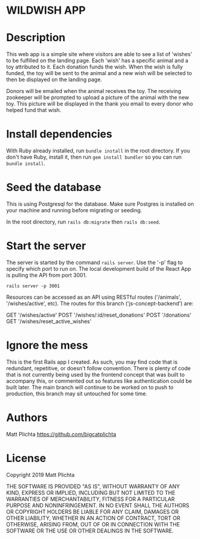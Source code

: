 # WILDWISH APP  

# Description

This web app is a simple site where visitors are able to see a list of 'wishes' to be fulfilled on the landing page. Each 'wish' has a specific animal and a toy attributed to it. Each donation funds the wish. When the wish is fully funded, the toy will be sent to the animal and a new wish will be selected to then be displayed on the landing page.

Donors will be emailed when the animal receives the toy. The receiving zookeeper will be prompted to upload a picture of the animal with the new toy. This picture will be displayed in the thank you email to every donor who helped fund that wish.

# Install dependencies

With Ruby already installed, run `bundle install` in the root directory. If you don't have Ruby, install it, then run `gem install bundler` so you can run `bundle install`.

# Seed the database

This is using Postgresql for the database. Make sure Postgres is installed on your machine and running before migrating or seeding.

In the root directory, run `rails db:migrate` then `rails db:seed`.

# Start the server

The server is started by the command `rails server`. Use the '-p' flag to specify which port to run on. The local development build of the React App is pulling the API from port 3001.

`rails server -p 3001`

Resources can be accessed as an API using RESTful routes ('/animals', '/wishes/active', etc). The routes for this branch ('js-concept-backend') are:

GET '/wishes/active'
POST '/wishes/:id/reset_donations'
POST '/donations'
GET '/wishes/reset_active_wishes'

# Ignore the mess

This is the first Rails app I created. As such, you may find code that is redundant, repetitive, or doesn't follow convention. There is plenty of code that is not currently being used by the frontend concept that was built to accompany this, or commented out so features like authentication could be built later. The main branch will continue to be worked on to push to production, this branch may sit untouched for some time.

# Authors

Matt Plichta https://github.com/bigcatplichta

# License

Copyright 2019 Matt Plichta

THE SOFTWARE IS PROVIDED "AS IS", WITHOUT WARRANTY OF ANY KIND, EXPRESS OR IMPLIED, INCLUDING BUT NOT LIMITED TO THE WARRANTIES OF MERCHANTABILITY, FITNESS FOR A PARTICULAR PURPOSE AND NONINFRINGEMENT. IN NO EVENT SHALL THE AUTHORS OR COPYRIGHT HOLDERS BE LIABLE FOR ANY CLAIM, DAMAGES OR OTHER LIABILITY, WHETHER IN AN ACTION OF CONTRACT, TORT OR OTHERWISE, ARISING FROM, OUT OF OR IN CONNECTION WITH THE SOFTWARE OR THE USE OR OTHER DEALINGS IN THE SOFTWARE.